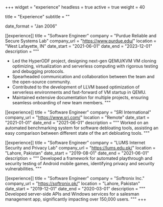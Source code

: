 +++
widget = "experience"
headless = true
active = true
weight = 40

title = "Experience"
subtitle = ""

date_format = "Jan 2006"




[[experience]]
  title = "Software Engineer"
  company = "Purdue Reliable and Secure Systems Lab"
  company_url = "https://www.purdue.edu/"
  location = "West Lafayette, IN"
  date_start = "2021-06-01"
  date_end = "2023-12-01"
  description = """
  - Led the HyperODF project, designing next-gen QEMU/KVM VM cloning optimizing, virtualization and serverless computing with rigorous testing and debugging protocols.
  - Spearheaded communication and collaboration between the team and the open-source community.
  - Contributed to the development of LLVM based optimization of serverless environments and fast-forward of VM startup in QEMU.
  - Maintained extensive documentation for multiple projects, ensuring seamless onboarding of new team members.
  """


[[experience]]
  title = "Software Engineer"
  company = "SRI International"
  company_url = "https://www.sri.com/"
  location = "Remote"
  date_start = "2021-01-01"
  date_end = "2021-06-01"
  description = """
  Worked on an automated benchmarking system for software debloating tools, assisting an easy comparison between different state of the art debloating tools.
  """

[[experience]]
  title = "Software Engineer"
  company = "LUMS Internet Security and Privacy Lab"
  company_url = "https://lums.edu.pk/"
  location = "Lahore, Pakistan"
  date_start = "2019-08-01"
  date_end = "2021-06-01"
  description = """
  Developed a framework for automated playthrough and security testing of Android mobile games, identifying privacy and security vulnerabilities.
  """

[[experience]]
  title = "Software Engineer"
  company = "Softronix Inc."
  company_url = "https://softronix.pk/"
  location = "Lahore, Pakistan"
  date_start = "2019-12-01"
  date_end = "2020-03-01"
  description = """
  Developed server-side APIs and Windows services for a salesman management app, significantly impacting over 150,000 users.
  """
+++
